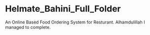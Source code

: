 # Helmate_Bahini_Full_Folder
An Online Based Food Ordering System for Resturant. Alhamdulillah I managed to complete.
